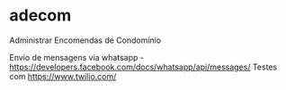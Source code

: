 # adecom
Administrar Encomendas de Condomínio

Envio de mensagens via whatsapp
 -https://developers.facebook.com/docs/whatsapp/api/messages/
Testes com https://www.twilio.com/
